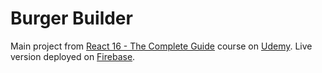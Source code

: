 # Burger Builder

Main project from [React 16 - The Complete Guide](https://www.udemy.com/react-the-complete-guide-incl-redux/learn/v4/overview "Udemy course page") course on [Udemy](https://www.udemy.com/ "Udemy frontpage"). Live version deployed on [Firebase](https://react-burger-builder-5a73f.firebaseapp.com/ "Burger Builder").
